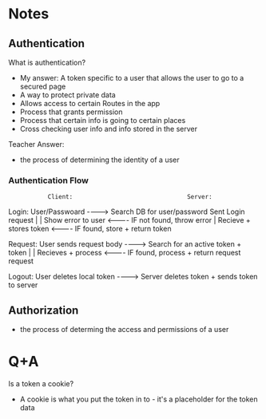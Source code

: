 # Notes
## Authentication
What is authentication?
- My answer: A token specific to a user that allows the user to go to a secured page
- A way to protect private data
- Allows access to certain Routes in the app
- Process that grants permission
- Process that certain info is going to certain places
- Cross checking user info and info stored in the server

Teacher Answer: 
- the process of determining the identity of a user

### Authentication Flow
               Client:                                Server:
Login:      User/Passwoard             ---->    Search DB for user/password
            Sent Login request                           |
                                                         |
            Show error to user         <----    IF not found, throw error
                                                         |
            Recieve + stores token     <----    IF found, store + return token


Request:    User sends request body    ---->    Search for an active token
            + token                                      |
                                                         |
            Recieves + process         <----    IF found, process + return request
            request                          


Logout:     User deletes local token   ---->    Server deletes token
            + sends token to server 


## Authorization
- the process of determing the access and permissions of a user


# Q+A
Is a token a cookie?
- A cookie is what you put the token in to - it's a placeholder for the token data